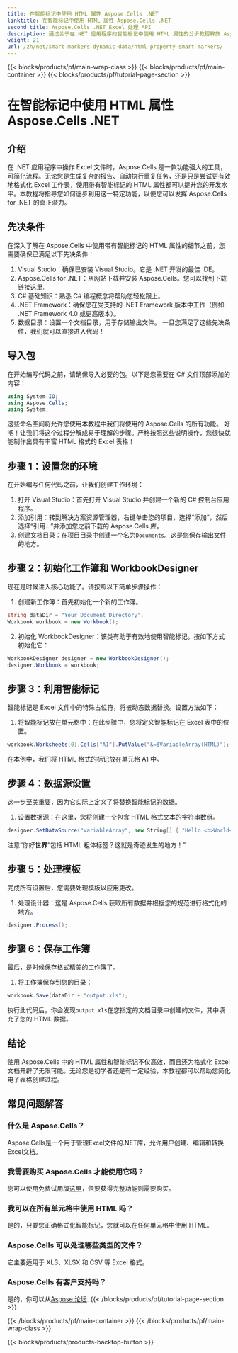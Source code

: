 ```yaml
---
title: 在智能标记中使用 HTML 属性 Aspose.Cells .NET
linktitle: 在智能标记中使用 HTML 属性 Aspose.Cells .NET
second_title: Aspose.Cells .NET Excel 处理 API
description: 通过关于在.NET 应用程序的智能标记中使用 HTML 属性的分步教程释放 Aspose.Cells 的强大功能。
weight: 21
url: /zh/net/smart-markers-dynamic-data/html-property-smart-markers/
---
```


{{< blocks/products/pf/main-wrap-class >}}
{{< blocks/products/pf/main-container >}}
{{< blocks/products/pf/tutorial-page-section >}}

# 在智能标记中使用 HTML 属性 Aspose.Cells .NET

## 介绍
在 .NET 应用程序中操作 Excel 文件时，Aspose.Cells 是一款功能强大的工具，可简化流程。无论您是生成复杂的报告、自动执行重复任务，还是只是尝试更有效地格式化 Excel 工作表，使用带有智能标记的 HTML 属性都可以提升您的开发水平。本教程将指导您如何逐步利用这一特定功能，以便您可以发挥 Aspose.Cells for .NET 的真正潜力。
## 先决条件
在深入了解在 Aspose.Cells 中使用带有智能标记的 HTML 属性的细节之前，您需要确保已满足以下先决条件：
1. Visual Studio：确保已安装 Visual Studio。它是 .NET 开发的最佳 IDE。
2.  Aspose.Cells for .NET：从网站下载并安装 Aspose.Cells。您可以找到下载链接[这里](https://releases.aspose.com/cells/net/).
3. C# 基础知识：熟悉 C# 编程概念将帮助您轻松跟上。 
4. .NET Framework：确保您在受支持的 .NET Framework 版本中工作（例如 .NET Framework 4.0 或更高版本）。
5. 数据目录：设置一个文档目录，用于存储输出文件。 
一旦您满足了这些先决条件，我们就可以直接进入代码！
## 导入包
在开始编写代码之前，请确保导入必要的包。以下是您需要在 C# 文件顶部添加的内容：
```csharp
using System.IO;
using Aspose.Cells;
using System;
```
这些命名空间将允许您使用本教程中我们将使用的 Aspose.Cells 的所有功能。
好吧！让我们将这个过程分解成易于理解的步骤。严格按照这些说明操作，您很快就能制作出具有丰富 HTML 格式的 Excel 表格！
## 步骤 1：设置您的环境
在开始编写任何代码之前，让我们创建工作环境：
1. 打开 Visual Studio：首先打开 Visual Studio 并创建一个新的 C# 控制台应用程序。
2. 添加引用：转到解决方案资源管理器，右键单击您的项目，选择“添加”，然后选择“引用...”并添加您之前下载的 Aspose.Cells 库。
3. 创建文档目录：在项目目录中创建一个名为`Documents`。这是您保存输出文件的地方。
## 步骤 2：初始化工作簿和 WorkbookDesigner
现在是时候进入核心功能了。请按照以下简单步骤操作：
1. 创建新工作簿：首先初始化一个新的工作簿。
```csharp
string dataDir = "Your Document Directory";
Workbook workbook = new Workbook();
```
2. 初始化 WorkbookDesigner：该类有助于有效地使用智能标记。按如下方式初始化它：
```csharp
WorkbookDesigner designer = new WorkbookDesigner();
designer.Workbook = workbook;
```
## 步骤 3：利用智能标记
智能标记是 Excel 文件中的特殊占位符，将被动态数据替换。设置方法如下：
1. 将智能标记放在单元格中：在此步骤中，您将定义智能标记在 Excel 表中的位置。
```csharp
workbook.Worksheets[0].Cells["A1"].PutValue("&=$VariableArray(HTML)");
```
在本例中，我们将 HTML 格式的标记放在单元格 A1 中。
## 步骤 4：数据源设置
这一步至关重要，因为它实际上定义了将替换智能标记的数据。
1. 设置数据源：在这里，您将创建一个包含 HTML 格式文本的字符串数组。
```csharp
designer.SetDataSource("VariableArray", new String[] { "Hello <b>World</b>", "Arabic", "Hindi", "Urdu", "French" });
```
注意“你好<b>世界</b>“包括 HTML 粗体标签？这就是奇迹发生的地方！”
## 步骤 5：处理模板
完成所有设置后，您需要处理模板以应用更改。
1. 处理设计器：这是 Aspose.Cells 获取所有数据并根据您的规范进行格式化的地方。
```csharp
designer.Process();
```
## 步骤 6：保存工作簿
最后，是时候保存格式精美的工作簿了。 
1. 将工作簿保存到您的目录：
```csharp
workbook.Save(dataDir + "output.xls");
```
执行此代码后，你会发现`output.xls`在您指定的文档目录中创建的文件，其中填充了您的 HTML 数据。
## 结论
使用 Aspose.Cells 中的 HTML 属性和智能标记不仅高效，而且还为格式化 Excel 文档开辟了无限可能。无论您是初学者还是有一定经验，本教程都可以帮助您简化电子表格创建过程。
## 常见问题解答
### 什么是 Aspose.Cells？
Aspose.Cells是一个用于管理Excel文件的.NET库，允许用户创建、编辑和转换Excel文档。
### 我需要购买 Aspose.Cells 才能使用它吗？
您可以使用免费试用版[这里](https://releases.aspose.com/)，但要获得完整功能则需要购买。 
### 我可以在所有单元格中使用 HTML 吗？
是的，只要您正确格式化智能标记，您就可以在任何单元格中使用 HTML。
### Aspose.Cells 可以处理哪些类型的文件？
它主要适用于 XLS、XLSX 和 CSV 等 Excel 格式。
### Aspose.Cells 有客户支持吗？
是的，你可以从[Aspose 论坛](https://forum.aspose.com/c/cells/9).
{{< /blocks/products/pf/tutorial-page-section >}}

{{< /blocks/products/pf/main-container >}}
{{< /blocks/products/pf/main-wrap-class >}}

{{< blocks/products/products-backtop-button >}}
